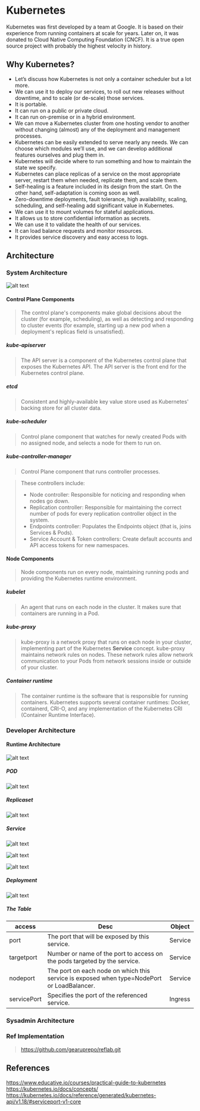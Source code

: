 # Kubernetes

Kubernetes was first developed by a team at Google. It is based on their experience from running containers at scale for years. Later on, it was donated to Cloud Native Computing Foundation (CNCF). It is a true open source project with probably the highest velocity in history.

## Why Kubernetes? 
* Let’s discuss how Kubernetes is not only a container scheduler but a lot more.
* We can use it to deploy our services, to roll out new releases without downtime, and to scale (or de-scale) those services.
* It is portable.
* It can run on a public or private cloud.
* It can run on-premise or in a hybrid environment.
* We can move a Kubernetes cluster from one hosting vendor to another without changing (almost) any of the deployment and management processes.
* Kubernetes can be easily extended to serve nearly any needs. We can choose which modules we’ll use, and we can develop additional features ourselves and plug them in.
* Kubernetes will decide where to run something and how to maintain the state we specify.
* Kubernetes can place replicas of a service on the most appropriate server, restart them when needed, replicate them, and scale them.
* Self-healing is a feature included in its design from the start. On the other hand, self-adaptation is coming soon as well.
* Zero-downtime deployments, fault tolerance, high availability, scaling, scheduling, and self-healing add significant value in Kubernetes.
* We can use it to mount volumes for stateful applications.
* It allows us to store confidential information as secrets.
* We can use it to validate the health of our services.
* It can load balance requests and monitor resources.
* It provides service discovery and easy access to logs.

## Architecture

### System Architecture
![alt text][logo1]

[logo1]: components-of-kubernetes.png ""
#### Control Plane Components 
> The control plane's components make global decisions about the cluster (for example, scheduling), as well as detecting and responding to cluster events (for example, starting up a new pod when a deployment's replicas field is unsatisfied).
##### kube-apiserver 
> The API server is a component of the Kubernetes control plane that exposes the Kubernetes API. The API server is the front end for the Kubernetes control plane.
##### etcd
> Consistent and highly-available key value store used as Kubernetes' backing store for all cluster data.
##### kube-scheduler 
> Control plane component that watches for newly created Pods with no assigned node, and selects a node for them to run on.
##### kube-controller-manager 
> Control Plane component that runs controller processes.

> These controllers include:
> * Node controller: Responsible for noticing and responding when nodes go down.
> * Replication controller: Responsible for maintaining the correct number of pods for every replication controller object in the system.
> * Endpoints controller: Populates the Endpoints object (that is, joins Services & Pods).
> * Service Account & Token controllers: Create default accounts and API access tokens for new namespaces.

#### Node Components 
> Node components run on every node, maintaining running pods and providing the Kubernetes runtime environment.


##### kubelet 
> An agent that runs on each node in the cluster. It makes sure that containers are running in a Pod.

##### kube-proxy 
> kube-proxy is a network proxy that runs on each node in your cluster, implementing part of the Kubernetes **Service** concept.
> kube-proxy maintains network rules on nodes. These network rules allow network communication to your Pods from network sessions inside or outside of your cluster.

##### Container runtime 
> The container runtime is the software that is responsible for running containers.
> Kubernetes supports several container runtimes: Docker, containerd, CRI-O, and any implementation of the Kubernetes CRI (Container Runtime Interface).
 

### Developer Architecture

#### Runtime Architecture
![alt text][logo2]

[logo2]: devarch.png ""

##### POD
![alt text][logo3]

[logo3]: pod-seq.png ""

##### Replicaset
![alt text][logo4]    

[logo4]: repset-seq.png ""

##### Service
![alt text][logo5]    

[logo5]: ser-seq.png ""

![alt text][logo6]    

[logo6]: ser1-seq.png ""

![alt text][logo7]    

[logo7]: ser2-seq.png ""



##### Deployment
![alt text][logo8]    

[logo8]: dep-seq.png ""



##### The Table

|access|Desc|Object|
|------|------|-------|
|port|The port that will be exposed by this service.| Service|
|targetport|Number or name of the port to access on the pods targeted by the service. |Service|
|nodeport|The port on each node on which this service is exposed when type=NodePort or LoadBalancer. |Service 
|servicePort|Specifies the port of the referenced service.|Ingress

### Sysadmin Architecture


### Ref Implementation
> https://github.com/gearuprepo/reflab.git

## References
https://www.educative.io/courses/practical-guide-to-kubernetes<br>
https://kubernetes.io/docs/concepts/<br>
https://kubernetes.io/docs/reference/generated/kubernetes-api/v1.18/#serviceport-v1-core<br>
